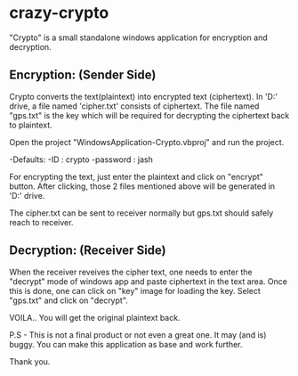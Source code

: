 crazy-crypto
============

"Crypto" is a small standalone windows application for encryption and decryption. 

Encryption: (Sender Side) 
-------------------------
Crypto converts the text(plaintext) into encrypted text (ciphertext). 
In 'D:' drive, a file named 'cipher.txt' consists of ciphertext. 
The file named "gps.txt" is the key which will be required for decrypting the ciphertext back to plaintext.


Open the project "WindowsApplication-Crypto.vbproj" and run the project.

-Defaults:
  -ID : crypto
  -password : jash
  
  
For encrypting the text, just enter the plaintext and click on "encrypt" button. After clicking, those 2 files mentioned above will be generated in 'D:' drive.

The cipher.txt can be sent to receiver normally but gps.txt should safely reach to receiver.


Decryption: (Receiver Side)
---------------------------
When the receiver reveives the cipher text, one needs to enter the "decrypt" mode of windows app and paste ciphertext in the text area.
Once this is done, one can click on "key" image for loading the key. Select "gps.txt" and click on "decrypt".

VOILA.. You will get the original plaintext back. 

P.S - This is not a final product or not even a great one. It may (and is) buggy. You can make this application as base and work further. 

Thank you.
